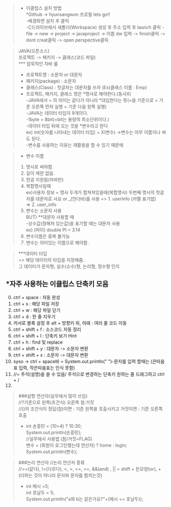 > - 이클립스 설치 방법  
*Github -> hyunsangwon 프로필 lets go!!  
-배경화면 설치 후 클릭   
-C드라이브에서 새폴더(Workspace) 생성 후 주소 입력 후 launch 클릭
-file -> new -> project -> javaproject -> 이름 dw 입력 -> finish클릭 -> dont creat클릭 -> open perspective클릭   

>JAVA(오픈소스)  
프로젝트 -> 패키지 -> 클래스(코드 파일)  
*** 암묵적인 자바 룰
>- 프로젝트명 : 소문자 or 대문자  
>- 패키지(package) : 소문자  
>- 클래스(Class) : 첫글자는 대문자를 쓰자 (Ex)클래스 이름 : Emp)  
>- 프로젝트, 패키지, 클래스 명은 *명사로 해야한다.(동사X)   
-JAVA에서 = 의 의미는 같다가 아니라 *대입한다는 뜻(=을 기준으로 = 기준 오른쪽 먼저 실행 = 기준 다음 왼쪽 실행)  
-JAVA는 데이터 타입이 9개이다.  
-1byte = 8bit(=bit는 용량의 최소단위이다.)  
-데이터 타입 뒤에 오는 것을 *변수라고 한다  
ex) int(숫자를 나타내는 데이터 타입) + X(변수) ->변수는 아무 이름이나 써도 된다.  
-변수를 사용하는 이유는 재활용을 할 수 있기 때문에  

>- 변수 이름  
>1. 명사로 써야함.  
>2. 길이 제한 없음.  
>3. 한글 지원됨(자바만)
>4. 복합명사일때  
ex)사용자 정보 = 명사 두개가 합쳐져있을때(복합명사) 두번째 명사의 첫글자를 대문자로 사요 or _(언더바)를 사용 
=> 1. userInfo (카멜 표기법)  
=> 2. user_info  
>5. 변수는 소문자 사용  
BUT) **대문자 사용할 때   
-상수값(정해져 있는값)을 표기할 때는 대문자 사용  
ex) (파이) double PI = 3.14  
>6. 변수이름은 중복 불가능  
>7. 변수는 의미있는 이름으로 해야함.

>***데이터 타입  
=> 해당 데이터의 타입을 지정해줌.  
그 데이터가 문자형, 실수(소수)형, 논리형, 정수형 인지

## *자주 사용하는 이클립스 단축키 모음
0. ctrl + space : 자동 완성
1. ctrl + s : 해당 파일 저장
2. ctrl + w : 해당 파일 닫기
3. ctrl + d : 한 줄 지우기
4. 커서로 블록 설정 후 alt + 방향키 위, 아래 : 여러 줄 코드 이동
5. ctrl + shift + f : 소스코드 자동 정리
6. ctrl + shift + l : 단축키 보기 Hint
7. ctrl + h : find 및 replace
8. ctrl + shift + y : 대문자 -> 소문자 변환
9. ctrl + shift + x : 소문자 -> 대문자 변환  
10. syso -> ctrl + space바 = System.out.println(" ")-문자를 입력 할때는 (큰따옴표 입력, 작은따옴표는 인식 못함)  
11. //= 주석(설명)을 쓸 수 있음/ 주석으로 변경하는 단축키 원하는 줄 드래그하고 ctrl + /  
12.


> ###삼항 연산자(실무에서 많이 쓰임)  
		//?기준으로 왼쪽(조건식) 오른쪽 참:거짓  
		//()의 조건식이 정답(참)이면 : 기준 왼쪽을 호출시키고 거짓이면 : 기준 오른쪽 호출  
>- int 손흥민 = (10>4) ? 10:30;   
				System.out.println(손흥민);  
		//실무에서 사용법 (참/거짓=FLAG)  
	    변수 = (회원이 로그인했는데 연산자) ? home : login;  
		System.out.println(변수);  

>###논리 연산자
		//논리 연산자 종류   
		//==(같다), !=(다르다), <, >, <=, >=, &&(and) , || = shift + 돈모양(or), +(더하는 것이 아니라 문자와 문자를 합치는것)  
>- int 메시 =5;  
		int 호날두 = 5;  
		System.out.println("a와 b는 같은가요?"+(메시 == 호날두));  